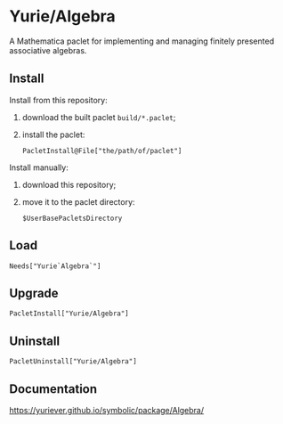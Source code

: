 # Yurie/Algebra

A Mathematica paclet for implementing and managing finitely presented associative algebras.

## Install

Install from this repository:

1. download the built paclet `build/*.paclet`;

2. install the paclet:

    ``` wl
    PacletInstall@File["the/path/of/paclet"]
    ```

Install manually:

1. download this repository;

2. move it to the paclet directory:

    ``` wl
    $UserBasePacletsDirectory
    ```

## Load

``` wl
Needs["Yurie`Algebra`"]
```

## Upgrade

``` wl
PacletInstall["Yurie/Algebra"]
```

## Uninstall

``` wl
PacletUninstall["Yurie/Algebra"]
```

## Documentation

<https://yuriever.github.io/symbolic/package/Algebra/>

